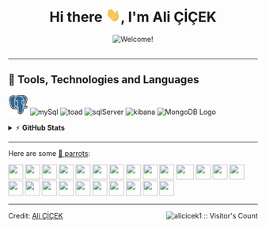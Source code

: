 <div align="center">
   <h1 align="center">Hi there <img src="https://raw.githubusercontent.com/ABSphreak/ABSphreak/master/gifs/Hi.gif" width="30px">, I'm Ali ÇİÇEK</h1>
   <img src="https://64.media.tumblr.com/4b3b0287ca43ce1021340cd692f65f9f/tumblr_mj7iufgKNi1qghl49o1_500.gifv" alt="Welcome!" width="300" />
 </div>

<br/>
 
<hr>
 
  ## 🔮 Tools, Technologies and Languages

<p align="left">
   <img src="https://raw.githubusercontent.com/devicons/devicon/master/icons/postgresql/postgresql-original.svg" alt="postgresql" width="40" height="40" />
   <img src="https://pngimg.com/uploads/mysql/mysql_PNG23.png" alt="mySql" width="40" height="40" />
   <img src="https://upload.wikimedia.org/wikipedia/commons/e/ed/Toad-Original_RGB.png" alt="toad" width="40" height="40" />
   <img src="https://www.svgrepo.com/show/303229/microsoft-sql-server-logo.svg" alt="sqlServer" width="40" height="40" />
   <img src="https://mpng.subpng.com/20180802/xcg/kisspng-kibana-elasticsearch-scalable-vector-graphics-logo-elastic-kibana-logo-svg-vector-amp-png-transpare-5b62e40d7ea162.8312868815332075655187.jpg" alt="kibana" width="40" height="40" />
   <img alt="MongoDB Logo" loading="lazy" src="https://api.civo.com/k3s-marketplace/mongodb.png" width="50" height="50" />
</p>

<details>
    <summary>&#9889 <b>GitHub Stats</b></summary><br/>

[![Ali's github stats](https://github-readme-stats.vercel.app/api?username=alicicek1&theme=algolia&count_private=true&include_all_commits=true&show_icons=true)<img align="right" height='130px' src="https://github-readme-stats.vercel.app/api/top-langs/?username=alicicek1&langs_count=10&theme=tokyonight&layout=compact" alt="alicicek1 :: Top Langs" />

</details>

<hr>

Here are some [🦜 parrots](https://cultofthepartyparrot.com):

<div>
    <img src="https://cultofthepartyparrot.com/parrots/hd/sassyparrot.gif" width="30" height="30"/>
    <img src="https://cultofthepartyparrot.com/parrots/hd/dealwithitnowparrot.gif" width="30" height="30"/>
    <img src="https://cultofthepartyparrot.com/parrots/hd/mustacheparrot.gif" width="30" height="30"/>
    <img src="https://cultofthepartyparrot.com/parrots/exceptionallyfastparrot.gif" width="30" height="30"/>
    <img src="https://cultofthepartyparrot.com/flags/hd/turkeyparrot.gif" width="30" height="30"/>
    <img src="https://cultofthepartyparrot.com/parrots/pythonparrot.gif" width="30" height="30"/>
    <img src="https://cultofthepartyparrot.com/parrots/hd/opensourceparrot.gif" width="30" height="30"/>
    <img src="https://cultofthepartyparrot.com/parrots/hd/sidewaysparrot.gif" width="30" height="30"/>
    <img src="https://cultofthepartyparrot.com/parrots/hd/hypnoparrotlight.gif" width="30" height="30"/>
    <img src="https://cultofthepartyparrot.com/parrots/databaseparrot.gif" width="30" height="30"/>
    <img src="https://cultofthepartyparrot.com/parrots/fixparrot.gif" width="36" height="30"/>
    <img src="https://cultofthepartyparrot.com/parrots/hd/laptop_parrot.gif" width="30" height="30"/>
    <img src="https://cultofthepartyparrot.com/parrots/hd/spinningparrot.gif" width="30" height="30"/>
    <img src="https://cultofthepartyparrot.com/parrots/hd/levitationparrot.gif" width="30" height="30"/>
    <img src="https://cultofthepartyparrot.com/parrots/hd/meldparrot.gif" width="30" height="30"/>
    <img src="https://cultofthepartyparrot.com/parrots/hd/covid19parrot.gif" width="30" height="30"/>
    <img src="https://cultofthepartyparrot.com/parrots/hd/headbangingparrot.gif" width="30" height="30"/>
    <img src="https://cultofthepartyparrot.com/parrots/hd/everythingsfineparrot.gif" width="30" height="30"/>
    <img src="https://cultofthepartyparrot.com/parrots/hd/meldparrot.gif" width="30" height="30"/>
    <img src="https://cultofthepartyparrot.com/parrots/hd/pirateparrot.gif" width="30" height="30"/>
    <img src="https://cultofthepartyparrot.com/parrots/hd/footballparrot.gif" width="30" height="30"/>
    <img src="https://cultofthepartyparrot.com/parrots/hd/illuminatiparrot.gif" width="30" height="30"/>
    <img src="https://cultofthepartyparrot.com/parrots/hd/hypnoparrotdark.gif" width="30" height="30"/>
    <img src="https://cultofthepartyparrot.com/parrots/hd/maracasparrot.gif" width="30" height="30"/>
</div>


----
Credit: [Ali ÇİÇEK](https://github.com/alicicek1) <img align="right" src="https://visitor-badge.glitch.me/badge?page_id=alicicek1.visitor-badge" alt="alicicek1 :: Visitor's Count" />
